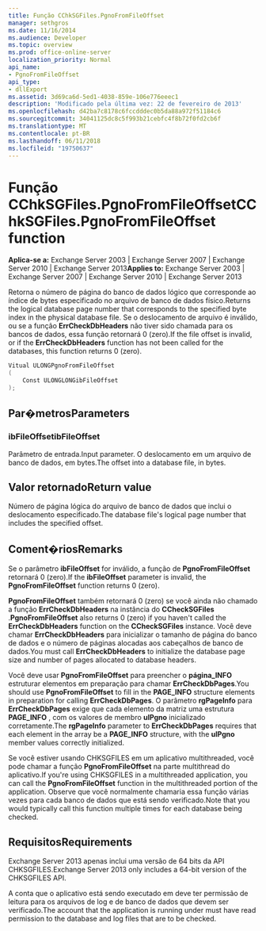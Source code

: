 ```yaml
---
title: Função CChkSGFiles.PgnoFromFileOffset
manager: sethgros
ms.date: 11/16/2014
ms.audience: Developer
ms.topic: overview
ms.prod: office-online-server
localization_priority: Normal
api_name:
- PgnoFromFileOffset
api_type:
- dllExport
ms.assetid: 3d69ca6d-5ed1-4038-859e-106e776eeec1
description: 'Modificado pela última vez: 22 de fevereiro de 2013'
ms.openlocfilehash: d42ba7c8178c6fccdddec0b5da88a972f51184c6
ms.sourcegitcommit: 34041125dc8c5f993b21cebfc4f8b72f0fd2cb6f
ms.translationtype: MT
ms.contentlocale: pt-BR
ms.lasthandoff: 06/11/2018
ms.locfileid: "19750637"
---
```

# <a name="cchksgfilespgnofromfileoffset-function"></a><span data-ttu-id="e5c0f-103">Função CChkSGFiles.PgnoFromFileOffset</span><span class="sxs-lookup"><span data-stu-id="e5c0f-103">CChkSGFiles.PgnoFromFileOffset function</span></span>

<span data-ttu-id="e5c0f-104">**Aplica-se a:** Exchange Server 2003 | Exchange Server 2007 | Exchange Server 2010 | Exchange Server 2013</span><span class="sxs-lookup"><span data-stu-id="e5c0f-104">**Applies to:** Exchange Server 2003 | Exchange Server 2007 | Exchange Server 2010 | Exchange Server 2013</span></span>
  
<span data-ttu-id="e5c0f-105">Retorna o número de página do banco de dados lógico que corresponde ao índice de bytes especificado no arquivo de banco de dados físico.</span><span class="sxs-lookup"><span data-stu-id="e5c0f-105">Returns the logical database page number that corresponds to the specified byte index in the physical database file.</span></span> <span data-ttu-id="e5c0f-106">Se o deslocamento de arquivo é inválido, ou se a função **ErrCheckDbHeaders** não tiver sido chamada para os bancos de dados, essa função retornará 0 (zero).</span><span class="sxs-lookup"><span data-stu-id="e5c0f-106">If the file offset is invalid, or if the **ErrCheckDbHeaders** function has not been called for the databases, this function returns 0 (zero).</span></span> 
  
```cs
Vitual ULONGPgnoFromFileOffset  
(
    Const ULONGLONGibFileOffset
);

```

## <a name="parameters"></a><span data-ttu-id="e5c0f-107">Par�metros</span><span class="sxs-lookup"><span data-stu-id="e5c0f-107">Parameters</span></span>

### <a name="ibfileoffset"></a><span data-ttu-id="e5c0f-108">ibFileOffset</span><span class="sxs-lookup"><span data-stu-id="e5c0f-108">ibFileOffset</span></span>
  
<span data-ttu-id="e5c0f-109">Parâmetro de entrada.</span><span class="sxs-lookup"><span data-stu-id="e5c0f-109">Input parameter.</span></span> <span data-ttu-id="e5c0f-110">O deslocamento em um arquivo de banco de dados, em bytes.</span><span class="sxs-lookup"><span data-stu-id="e5c0f-110">The offset into a database file, in bytes.</span></span>
    
## <a name="return-value"></a><span data-ttu-id="e5c0f-111">Valor retornado</span><span class="sxs-lookup"><span data-stu-id="e5c0f-111">Return value</span></span>

<span data-ttu-id="e5c0f-112">Número de página lógica do arquivo de banco de dados que inclui o deslocamento especificado.</span><span class="sxs-lookup"><span data-stu-id="e5c0f-112">The database file's logical page number that includes the specified offset.</span></span>
  
## <a name="remarks"></a><span data-ttu-id="e5c0f-113">Coment�rios</span><span class="sxs-lookup"><span data-stu-id="e5c0f-113">Remarks</span></span>

<span data-ttu-id="e5c0f-114">Se o parâmetro **ibFileOffset** for inválido, a função de **PgnoFromFileOffset** retornará 0 (zero).</span><span class="sxs-lookup"><span data-stu-id="e5c0f-114">If the **ibFileOffset** parameter is invalid, the **PgnoFromFileOffset** function returns 0 (zero).</span></span> 
  
<span data-ttu-id="e5c0f-115">**PgnoFromFileOffset** também retornará 0 (zero) se você ainda não chamado a função **ErrCheckDbHeaders** na instância do **CCheckSGFiles** .</span><span class="sxs-lookup"><span data-stu-id="e5c0f-115">**PgnoFromFileOffset** also returns 0 (zero) if you haven't called the **ErrCheckDbHeaders** function on the **CCheckSGFiles** instance.</span></span> <span data-ttu-id="e5c0f-116">Você deve chamar **ErrCheckDbHeaders** para inicializar o tamanho de página do banco de dados e o número de páginas alocadas aos cabeçalhos de banco de dados.</span><span class="sxs-lookup"><span data-stu-id="e5c0f-116">You must call **ErrCheckDbHeaders** to initialize the database page size and number of pages allocated to database headers.</span></span> 
  
<span data-ttu-id="e5c0f-117">Você deve usar **PgnoFromFileOffset** para preencher o **página\_INFO** estruturar elementos em preparação para chamar **ErrCheckDbPages**.</span><span class="sxs-lookup"><span data-stu-id="e5c0f-117">You should use **PgnoFromFileOffset** to fill in the **PAGE\_INFO** structure elements in preparation for calling **ErrCheckDbPages**.</span></span> <span data-ttu-id="e5c0f-118">O parâmetro **rgPageInfo** para **ErrCheckDbPages** exige que cada elemento da matriz uma estrutura **PAGE_INFO** , com os valores de membro **ulPgno** inicializado corretamente.</span><span class="sxs-lookup"><span data-stu-id="e5c0f-118">The **rgPageInfo** parameter to **ErrCheckDbPages** requires that each element in the array be a **PAGE_INFO** structure, with the **ulPgno** member values correctly initialized.</span></span> 
  
<span data-ttu-id="e5c0f-119">Se você estiver usando CHKSGFILES em um aplicativo multithreaded, você pode chamar a função **PgnoFromFileOffset** na parte multithread do aplicativo.</span><span class="sxs-lookup"><span data-stu-id="e5c0f-119">If you're using CHKSGFILES in a multithreaded application, you can call the **PgnoFromFileOffset** function in the multithreaded portion of the application.</span></span> <span data-ttu-id="e5c0f-120">Observe que você normalmente chamaria essa função várias vezes para cada banco de dados que está sendo verificado.</span><span class="sxs-lookup"><span data-stu-id="e5c0f-120">Note that you would typically call this function multiple times for each database being checked.</span></span> 
  
## <a name="requirements"></a><span data-ttu-id="e5c0f-121">Requisitos</span><span class="sxs-lookup"><span data-stu-id="e5c0f-121">Requirements</span></span>

<span data-ttu-id="e5c0f-122">Exchange Server 2013 apenas inclui uma versão de 64 bits da API CHKSGFILES.</span><span class="sxs-lookup"><span data-stu-id="e5c0f-122">Exchange Server 2013 only includes a 64-bit version of the CHKSGFILES API.</span></span>
  
<span data-ttu-id="e5c0f-123">A conta que o aplicativo está sendo executado em deve ter permissão de leitura para os arquivos de log e de banco de dados que devem ser verificado.</span><span class="sxs-lookup"><span data-stu-id="e5c0f-123">The account that the application is running under must have read permission to the database and log files that are to be checked.</span></span>
  

